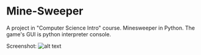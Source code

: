 # Mine-Sweeper
A project in "Computer Science Intro" course. Minesweeper in Python.
The game's GUI is python interpreter console.

Screenshot:
![alt text](https://i.ibb.co/ccfL4N1/Mine-Sweeper.png)

